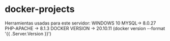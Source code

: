 # docker-projects
Herramientas usadas para este servidor:
WINDOWS 10
MYSQL-> 8.0.27
PHP-APACHE -> 8.1.3
DOCKER VERSION -> 20.10.11 (docker version --format '{{ .Server.Version }}')
